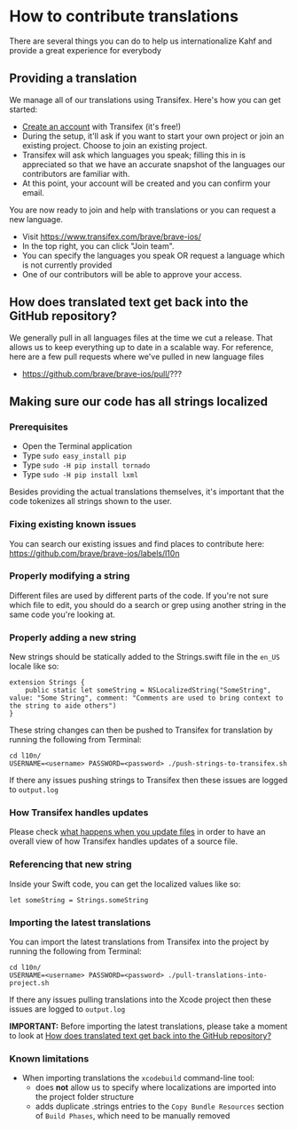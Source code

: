 # How to contribute translations

There are several things you can do to help us internationalize Kahf and provide a great experience for everybody

## Providing a translation

We manage all of our translations using Transifex. Here's how you can get started:
- [Create an account](https://www.transifex.com/signup/?join_project=brave-ios) with Transifex (it's free!)
- During the setup, it'll ask if you want to start your own project or join an existing project. Choose to join an existing project.
- Transifex will ask which languages you speak; filling this in is appreciated so that we have an accurate snapshot of the languages our contributors are familiar with.
- At this point, your account will be created and you can confirm your email.

You are now ready to join and help with translations or you can request a new language.
- Visit https://www.transifex.com/brave/brave-ios/
- In the top right, you can click "Join team".
- You can specify the languages you speak OR request a language which is not currently provided
- One of our contributors will be able to approve your access.

## How does translated text get back into the GitHub repository?
We generally pull in all languages files at the time we cut a release. That allows us to keep everything up to date in a scalable way.
For reference, here are a few pull requests where we've pulled in new language files

- https://github.com/brave/brave-ios/pull/???

## Making sure our code has all strings localized

### Prerequisites

* Open the Terminal application
* Type ```sudo easy_install pip```
* Type ```sudo -H pip install tornado```
* Type ```sudo -H pip install lxml```

Besides providing the actual translations themselves, it's important that the code tokenizes all strings shown to the user.

### Fixing existing known issues

You can search our existing issues and find places to contribute here:
https://github.com/brave/brave-ios/labels/l10n

### Properly modifying a string

Different files are used by different parts of the code. If you're not sure which file to edit, you should do a search or grep using another string in the same code you're looking at.

### Properly adding a new string

New strings should be statically added to the Strings.swift file in the `en_US` locale like so:

```
extension Strings {
    public static let someString = NSLocalizedString("SomeString", value: "Some String", comment: "Comments are used to bring context to the string to aide others")
}
```

These string changes can then be pushed to Transifex for translation by running the following from Terminal:

```
cd l10n/
USERNAME=<username> PASSWORD=<password> ./push-strings-to-transifex.sh
```

If there any issues pushing strings to Transifex then these issues are logged to ```output.log```

### How Transifex handles updates

Please check [what happens when you update files](https://docs.transifex.com/projects/updating-content#what-happens-when-you-update-files)
 in order to have an overall view of how Transifex handles updates of a source file.

### Referencing that new string

Inside your Swift code, you can get the localized values like so:

```
let someString = Strings.someString
```

### Importing the latest translations

You can import the latest translations from Transifex into the project by running the following from Terminal:

```
cd l10n/
USERNAME=<username> PASSWORD=<password> ./pull-translations-into-project.sh
```

If there any issues pulling translations into the Xcode project then these issues are logged to ```output.log```

**IMPORTANT:** Before importing the latest translations, please take a moment to look at [How does translated text get back into the GitHub repository?](#how-does-translated-text-get-back-into-the-github-repository?)

### Known limitations

* When importing translations the ```xcodebuild``` command-line tool:
    * does __not__ allow us to specify where localizations are imported into the project folder structure
    * adds duplicate .strings entries to the ```Copy Bundle Resources``` section of ```Build Phases```, which need to be manually removed